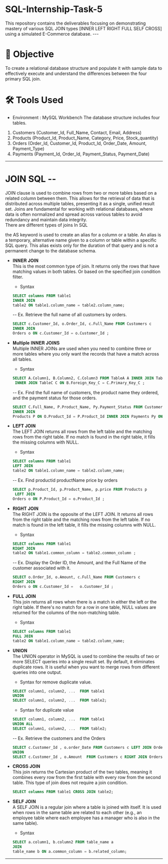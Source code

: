 # SQL-Internship-Task-5
This repository contains the deliverables focusing on demonstrating mastery of various SQL JOIN types [INNER LEFT RIGHT FULL SELF CROSS] using a simulated E-Commerce database.
--- <br>

# 🎯 Objective
To create a relational database structure and populate it with sample data to effectively execute and understand the differences between the four primary SQL join.
 
# 🛠 Tools Used
* Environment : MySQL Workbench
The database structure includes four tables.
1. Customers (Customer_Id, Full_Name, Contact, Email, Address)
2. Products (Product_Id, Product_Name, Category, Price, Stock_quantity)
3. Orders (Order_Id, Customer_Id, Product_Id, Order_Date, Amount, Payment_Type)
4. Payments (Payment_Id, Order_Id, Payment_Status, Payment_Date)
--- 

# JOIN SQL --
JOIN clause is used to combine rows from two or more tables based on a related column between them. This allows for the retrieval of data that is distributed across multiple tables, presenting it as a single, unified result set. Joins are fundamental for working with relational databases, where data is often normalized and spread across various tables to avoid redundancy and maintain data integrity. <br>
There are different types of joins In SQL  <br>

the AS keyword is used to create an alias for a column or a table. An alias is a temporary, alternative name given to a column or table within a specific SQL query. This alias exists only for the duration of that query and is not a permanent change to the database schema.


* 𝐈𝐍𝐍𝐄𝐑 𝐉𝐎𝐈𝐍 <br>
  This is the most common type of join. It returns only the rows that have matching values in both tables. Or based on the specified join condition filter.

  - Syntax 
  ```sql
  SELECT columns FROM table1
  INNER JOIN
  table2 ON table1.column_name = table2.column_name;
  ```
  -- Ex. Retrieve the full name of all customers by orders. 
  ```sql
  SELECT c.Customer_Id, o.Order_Id, c.Full_Name FROM Customers c
  INNER JOIN
  Orders o ON c.Customer_Id = o.Customer_Id ;
  ```

* 𝐌𝐮𝐥𝐭𝐢𝐩𝐥𝐞 𝐈𝐍𝐍𝐄𝐑 𝐉𝐎𝐈𝐍𝐒 <br>
  Multiple INNER JOINs are used when you need to combine three or more tables where you only want the records that have a match across all tables.

  - Syntax
  ```sql
  SELECT A.Column1, B.Column2, C.Column3 FROM TableA A INNER JOIN TableB B ON A.Foreign_Key_B = B.Primary_Key_B  
   INNER JOIN TableC C ON B.Foreign_Key_C = C.Primary_Key_C ; 
  ```
  -- Ex. Find the full name of customers, the product name they ordered, and the payment status for those orders.
  ```sql
  SELECT C.Full_Name, P.Product_Name, Py.Payment_Status FROM Customers C INNER JOIN Orders O ON C.Customer_Id = O.Customer_Id
  INNER JOIN
  Products P ON O.Product_Id = P.Product_Id INNER JOIN Payments Py ON O.Order_Id = Py.Order_Id ;
  ```
* 𝐋𝐄𝐅𝐓 𝐉𝐎𝐈𝐍 <br>
  The LEFT JOIN returns all rows from the left table and the matching rows from the right table. If no match is found in the right table, it fills the missing columns with NULL.

  - Syntax
  ```sql
  SELECT columns FROM table1
  LEFT JOIN
  table2 ON table1.column_name = table2.column_name;
  ```
  -- Ex. Find productid productName price by orders
  ```sql
  SELECT p.Product_Id, p.Product_Name, p.price FROM Products p
   LEFT JOIN
  Orders o ON P.Product_Id = o.Product_Id ;
  ```

* 𝐑𝐈𝐆𝐇𝐓 𝐉𝐎𝐈𝐍 <br>
  The RIGHT JOIN is the opposite of the LEFT JOIN. It returns all rows from the right table and the matching rows from the left table. If no match is found in the left table, it fills the missing columns with NULL.

  - Syntax
  ```sql
  SELECT columns FROM table1
  RIGHT JOIN
  table2 ON table1.common_column = table2.common_column ; 
  ```
  -- Ex. Display the Order ID, the Amount, and the Full Name of the customer associated with it.
  ```sql
  SELECT o.Order_Id, o.Amount, c.Full_Name FROM Customers c
  RIGHT JOIN
  Orders o ON c.Customer_Id =   o.Customer_Id ;
  ```

* 𝐅𝐔𝐋𝐋 𝐉𝐎𝐈𝐍 <br>
  This join returns all rows when there is a match in either the left or the right table. If there's no match for a row in one table, NULL values are returned for the columns of the non-matching table.

  - Syntax 
  ```sql
  SELECT columns FROM table1
  FULL JOIN
  table2 ON table1.column_name = table2.column_name;
  ```
* 𝐔𝐍𝐈𝐎𝐍 <br>
  The UNION operator in MySQL is used to combine the results of two or more SELECT queries into a single result set.
  By default, it eliminates duplicate rows. It is useful when you want to merge rows from different queries into one output.

  - Syntax for remove duplicate value.
  ```sql
  SELECT column1, column2, ...  FROM table1 
  UNION 
  SELECT column1, column2, ...  FROM table2; 
  ```
  - Syntax for duplicate value
  ```sql
  SELECT column1, column2, ...  FROM table1 
  UNION ALL
  SELECT column1, column2, ...  FROM table2; 
  ```
  -- Ex. Retrieve the customers and the Orders
  ```sql
  SELECT c.Customer_Id , o.order_Date FROM Customers c LEFT JOIN Orders o ON c.Customer_id = o.Customer_Id  
  UNION
  SELECT c.Customer_Id , o.Amount  FROM Customers c RIGHT JOIN Orders o ON c.Customer_Id = o.Customer_Id ;
  ```
* 𝐂𝐑𝐎𝐒𝐒 𝐉𝐎𝐈𝐍 <br>
  This join returns the Cartesian product of the two tables, meaning it combines every row from the first table with every row from the second table.
  This type of join does not require a join condition.
  ```sql
  SELECT columns FROM table1 CROSS JOIN table2;
  ```
* 𝐒𝐄𝐋𝐅 𝐉𝐎𝐈𝐍 <br>
  A SELF JOIN is a regular join where a table is joined with itself. It is used when rows in the same table are related to each other
  (e.g., an employee table where each employee has a manager who is also in the same table).

  - Syntax
  ```sql
  SELECT a.column1, b.column2 FROM table_name a 
  JOIN
  table_name b ON a.common_column = b.related_column; 
  ```
---





  

  
  












